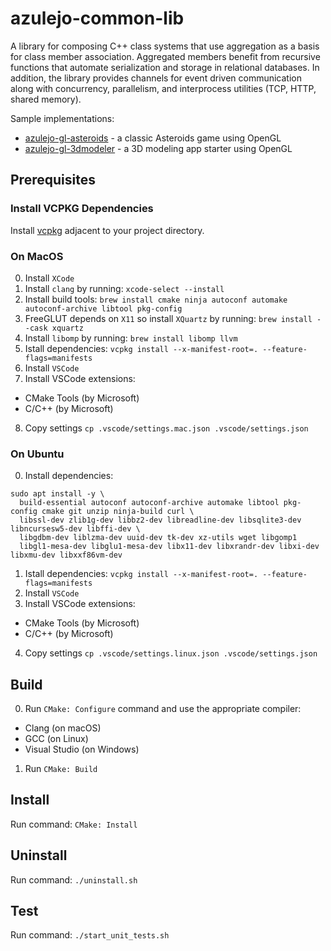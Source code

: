 # azulejo-common-lib

A library for composing C++ class systems that use aggregation as a basis for class member
association. Aggregated members benefit from recursive functions that automate serialization
and storage in relational databases. In addition, the library provides channels for event
driven communication along with concurrency, parallelism, and interprocess utilities (TCP,
HTTP, shared memory).

Sample implementations:

- [azulejo-gl-asteroids](https://github.com/miclomba/azulejo-gl-asteroids) - a classic Asteroids game using OpenGL
- [azulejo-gl-3dmodeler](https://github.com/miclomba/azulejo-gl-3dmodeler) - a 3D modeling app starter using OpenGL

## Prerequisites

### Install VCPKG Dependencies

Install [vcpkg](https://github.com/microsoft/vcpkg) adjacent to your project directory.

### On MacOS

0. Install `XCode`
1. Install `clang` by running: `xcode-select --install`
2. Install build tools: `brew install cmake ninja autoconf automake autoconf-archive libtool pkg-config`
3. FreeGLUT depends on `X11` so install `XQuartz` by running: `brew install --cask xquartz`
4. Install `libomp` by running: `brew install libomp llvm`
5. Istall dependencies: `vcpkg install --x-manifest-root=. --feature-flags=manifests`
6. Install `VSCode`
7. Install VSCode extensions:

- CMake Tools (by Microsoft)
- C/C++ (by Microsoft)

8. Copy settings `cp .vscode/settings.mac.json .vscode/settings.json`

### On Ubuntu

0. Install dependencies:

```
sudo apt install -y \
  build-essential autoconf autoconf-archive automake libtool pkg-config cmake git unzip ninja-build curl \
  libssl-dev zlib1g-dev libbz2-dev libreadline-dev libsqlite3-dev libncursesw5-dev libffi-dev \
  libgdbm-dev liblzma-dev uuid-dev tk-dev xz-utils wget libgomp1
  libgl1-mesa-dev libglu1-mesa-dev libx11-dev libxrandr-dev libxi-dev libxmu-dev libxxf86vm-dev
```

1. Istall dependencies: `vcpkg install --x-manifest-root=. --feature-flags=manifests`
2. Install `VSCode`
3. Install VSCode extensions:

- CMake Tools (by Microsoft)
- C/C++ (by Microsoft)

4. Copy settings `cp .vscode/settings.linux.json .vscode/settings.json`

## Build

0. Run `CMake: Configure` command and use the appropriate compiler:

- Clang (on macOS)
- GCC (on Linux)
- Visual Studio (on Windows)

1. Run `CMake: Build`

## Install

Run command: `CMake: Install`

## Uninstall

Run command: `./uninstall.sh`

## Test

Run command: `./start_unit_tests.sh`
